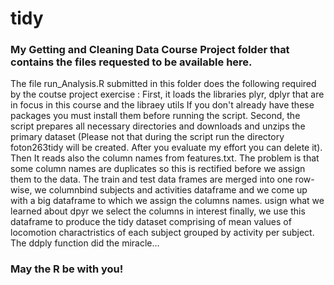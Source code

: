 # tidy
### My Getting and Cleaning Data Course Project folder that contains the files requested to be available here.

The file run_Analysis.R submitted in this folder does the following required by the coutse project exercise :
First, it loads the libraries plyr, dplyr that are in focus in this course and the libraey utils
If you don't already have these packages you must install them before running the script. 
Second, the script prepares all necessary directories and downloads and unzips the primary dataset
(Please not that during the script run the directory foton263tidy will be created. After you evaluate my effort
you can delete it).
Then It reads also the column names from features.txt. The problem is that some column names are duplicates so 
this is rectified before we assign them to the data.
The train and test data frames are merged into one row-wise, we columnbind subjects and activities dataframe and we come up with a big dataframe to which we assign the columns names. usign what we learned about dpyr we select the columns in interest
finally, we use this dataframe to produce the tidy dataset comprising of mean values of locomotion charactristics of each subject grouped by activity per subject. The ddply function did the miracle... 
### May the R be with you!
